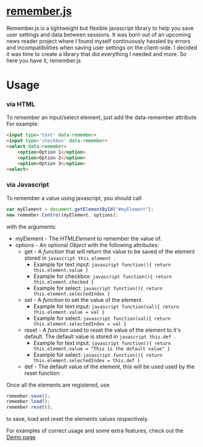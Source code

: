 [remember.js](http://marcusaspin.github.io/rememberjs)
==========

Remember.js is a lightweight but flexible javascript library to help you save user settings and data between sessions.
It was born out of an upcoming news reader project where I found myself continuously hassled by errors and incompatibilities when saving user settings on the client-side. I decided it was time to create a library that did everything I needed and more. So here you have it, remember.js

Usage
=====

### via HTML
To remember an input/select element, just add the data-remember attribute
For example:
```html
<input type='text' data-remember>
<input type='checkbox' data-remember>
<select data-remember>
    <option>Option 1</option>
    <option>Option 2</option>
    <option>Option 3</option>
<select>
```

### via Javascript
To remember a value using javascript, you should call
```javascript
var myElement = document.getElementById("#myElement");
new remember.Control(myElement, options);
```
with the arguments:
  * myElement - The _HTMLElement_ to remember the value of.
  * options - An optional _Object_ with the following attributes:
    * get - A _function_ that will return the value to be saved of the element stored in `javascript this.element `.
      * Example for text input: `javascript function(){ return this.element.value } `
      * Example for checkbox: `javascript function(){ return this.element.checked } `
      * Example for select: `javascript function(){ return this.element.selectedIndex } `
    * set - A _function_ to set the value of the element.
      * Example for text input: `javascript function(val){ return this.element.value = val } `
      * Example for select: `javascript function(val){ return this.element.selectedIndex = val } `
    * reset - A _function_ used to reset the value of the element to it's default. The default value is stored in `javascript this.def `.
      * Example for text input: `javascript function(){ return this.element.value = "This is the default value" } `
      * Example for select: `javascript function(){ return this.element.selectedIndex = this.def } `
    * def - The default value of the element, this will be used used by the reset function


Once all the elements are registered, use
```javascript
remember.save();
remember.load();
remember.reset();
```
to save, load and reset the elements values respectively.

For examples of correct usage and some extra features, check out the [Demo page](http://marcusaspin.github.io/rememberjs/examples.html)